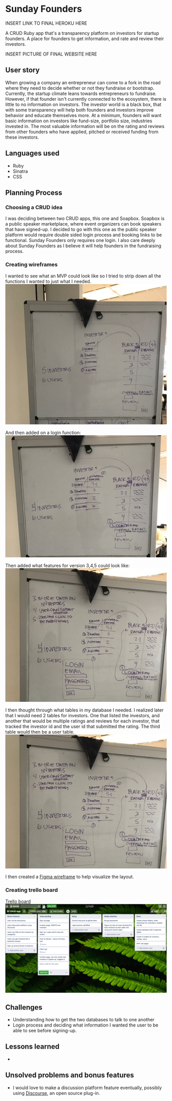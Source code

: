 # Sunday Founders

INSERT LINK TO FINAL HEROKU HERE

A CRUD Ruby app that's a transparency platform on investors for startup founders. A place for founders to get information, and rate and review their investors.

INSERT PICTURE OF FINAL WEBSITE HERE

## User story

When growing a company an entrepreneur can come to a fork in the road where they need to decide whether or not they fundraise or bootstrap. Currently, the startup climate leans towards entrepreneurs to fundraise. However, if that founder isn't currently connected to the ecosystem, there is little to no information on investors. The investor world is a black box, that with some transparency will help both founders and investors improve behavior and educate themselves more. At a minimum, founders will want basic information on investors like fund-size, portfolio size, industries invested in. The most valuable information will be on the rating and reviews from other founders who have applied, pitched or received funding from these investors.

## Languages used

* Ruby
* Sinatra
* CSS

## Planning Process

### Choosing a CRUD idea
I was deciding between two CRUD apps, this one and Soapbox. Soapbox is a public speaker marketplace, where event organizers can book speakers that have signed-up. I decided to go with this one as the public speaker platform would require double sided login process and booking links to be functional. Sunday Founders only requires one login. I also care deeply about Sunday Founders as I believe it will help founders in the fundraising process.

### Creating wireframes
I wanted to see what an MVP could look like so I tried to strip down all the functions I wanted to just what I needed.
![](images/SF_Wireframe_1.jpg)

And then added on a login function:
![](images/SF_Wireframe_2.jpg)

Then added what features for version 3,4,5 could look like:
![](images/SF_Wireframe_3.jpg)

I then thought through what tables in my database I needed. I realized later that I would need 2 tables for investors. One that listed the investors, and another that would be multiple ratings and reviews for each investor, that tracked the investor id and the user id that submitted the rating. The third table would then be a user table.
![](images/SF_Wireframe_3.jpg)

I then created a [Figma wireframe](https://www.figma.com/file/EJrlAjbWp9QnHLmHJqmAgV/Sunday-Founders?node-id=0%3A1) to help visualize the layout.

### Creating trello board

[Trello board](https://trello.com/b/0jgVBBX2/sf-crud-app)
![](images/SF_trello.png)


## Challenges

* Understanding how to get the two databases to talk to one another
* Login process and deciding what information I wanted the user to be able to see before signing-up.

## Lessons learned

* 

## Unsolved problems and bonus features

* I would love to make a discussion platform feature eventually, possibly using [Discourse](https://www.discourse.org/), an open source plug-in. 

